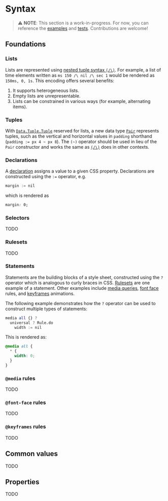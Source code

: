 Syntax
======

> ⚠️ **NOTE**: This section is a work-in-progress. For now, you can reference the [examples](../examples) and [tests](../docs). Contributions are welcome!

Foundations
-----------

### Lists

Lists are represented using [nested tuple syntax `(/\)`](https://pursuit.purescript.org/packages/purescript-tuples/docs/Data.Tuple.Nested#v:(/\\)). For example, a list of time elements written as `ms 150 /\ nil /\ sec 1` would be rendered as `150ms, 0, 1s`. This encoding offers several benefits:
1. It supports heterogeneous lists.
2. Empty lists are unrepresentable.
3. Lists can be constrained in various ways (for example, alternating items).

### Tuples

With [`Data.Tuple.Tuple`](https://pursuit.purescript.org/packages/purescript-tuples/docs/Data.Tuple#t:Tuple) reserved for lists, a new data type [`Pair`](../search?q=data+Pair) represents tuples, such as the vertical and horizontal values in `padding` shorthand (`padding := px 4 ~ px 8`). The `(~)` operator should be used in lieu of the `Pair` constructor and works the same as [`(/\)`](https://pursuit.purescript.org/packages/purescript-tuples/docs/Data.Tuple.Nested#v:(/\\)) does in other contexts.

### Declarations

A [declaration](https://developer.mozilla.org/en-US/docs/Web/CSS/Syntax#css_declaration_blocks) assigns a value to a given CSS property. Declarations are constructed using the `:=` operator, e.g.

```purescript
margin := nil
```
which is rendered as
```css
margin: 0;
```

### Selectors

TODO

### Rulesets

TODO

### Statements

Statements are the building blocks of a style sheet, constructed using the `?` operator which is analogous to curly braces in CSS. [Rulesets](#rulesets) are one example of a statement. Other examples include [media queries](#media-rules), [font face](#font-face-rules) rules, and [keyframes](#keyframes-rules) animations.

The following example demonstrates how the `?` operator can be used to construct multiple types of statements:

```purescript
media all {} ?
  universal ? Rule.do
    width := nil
```

This is rendered as:

```css
@media all {
  * {
    width: 0;
  }
}
```

### `@media` rules

TODO

### `@font-face` rules

TODO

### `@keyframes` rules

TODO

Common values
-------------

TODO

Properties
----------

TODO
